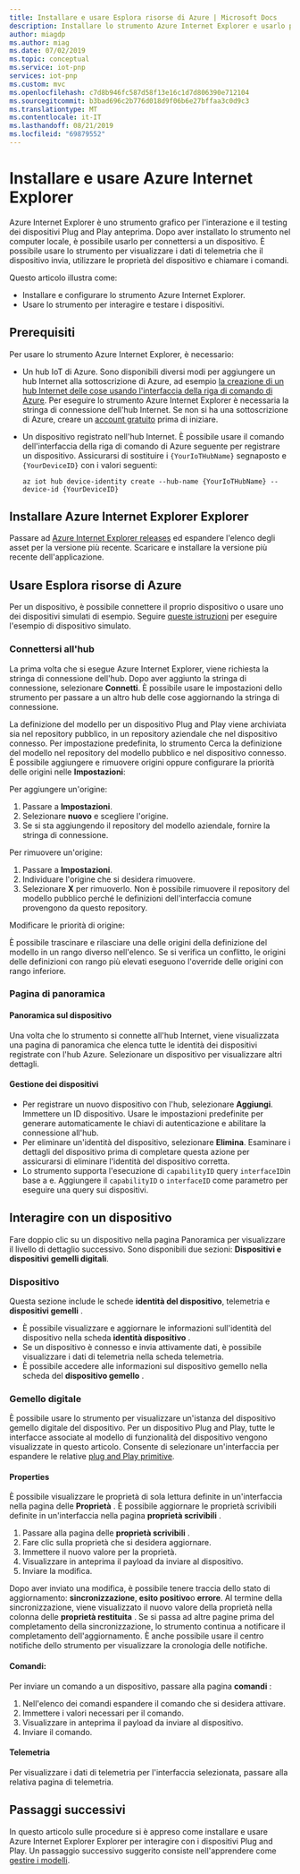 ```yaml
---
title: Installare e usare Esplora risorse di Azure | Microsoft Docs
description: Installare lo strumento Azure Internet Explorer e usarlo per interagire con i dispositivi Plug and Play anteprima connessi all'hub Internet.
author: miagdp
ms.author: miag
ms.date: 07/02/2019
ms.topic: conceptual
ms.service: iot-pnp
services: iot-pnp
ms.custom: mvc
ms.openlocfilehash: c7d8b946fc587d58f13e16c1d7d806390e712104
ms.sourcegitcommit: b3bad696c2b776d018d9f06b6e27bffaa3c0d9c3
ms.translationtype: MT
ms.contentlocale: it-IT
ms.lasthandoff: 08/21/2019
ms.locfileid: "69879552"
---
```

# <a name="install-and-use-azure-iot-explorer"></a>Installare e usare Azure Internet Explorer

Azure Internet Explorer è uno strumento grafico per l'interazione e il testing dei dispositivi Plug and Play anteprima. Dopo aver installato lo strumento nel computer locale, è possibile usarlo per connettersi a un dispositivo. È possibile usare lo strumento per visualizzare i dati di telemetria che il dispositivo invia, utilizzare le proprietà del dispositivo e chiamare i comandi.

Questo articolo illustra come:

- Installare e configurare lo strumento Azure Internet Explorer.
- Usare lo strumento per interagire e testare i dispositivi.

## <a name="prerequisites"></a>Prerequisiti

Per usare lo strumento Azure Internet Explorer, è necessario:

- Un hub IoT di Azure. Sono disponibili diversi modi per aggiungere un hub Internet alla sottoscrizione di Azure, ad esempio [la creazione di un hub Internet delle cose usando l'interfaccia della riga di comando di Azure](../iot-hub/iot-hub-create-using-cli.md). Per eseguire lo strumento Azure Internet Explorer è necessaria la stringa di connessione dell'hub Internet. Se non si ha una sottoscrizione di Azure, creare un [account gratuito](https://azure.microsoft.com/free/?WT.mc_id=A261C142F) prima di iniziare.
- Un dispositivo registrato nell'hub Internet. È possibile usare il comando dell'interfaccia della riga di comando di Azure seguente per registrare un dispositivo. Assicurarsi di sostituire i `{YourIoTHubName}` segnaposto e `{YourDeviceID}` con i valori seguenti:

    ```azurecli-interactive
    az iot hub device-identity create --hub-name {YourIoTHubName} --device-id {YourDeviceID}
    ```

## <a name="install-azure-iot-explorer"></a>Installare Azure Internet Explorer Explorer

Passare ad [Azure Internet Explorer releases](https://github.com/Azure/azure-iot-explorer/releases) ed espandere l'elenco degli asset per la versione più recente. Scaricare e installare la versione più recente dell'applicazione.

## <a name="use-azure-iot-explorer"></a>Usare Esplora risorse di Azure

Per un dispositivo, è possibile connettere il proprio dispositivo o usare uno dei dispositivi simulati di esempio. Seguire [queste istruzioni](https://github.com/Azure/azure-iot-sdk-c/tree/public-preview/iothub_client/samples) per eseguire l'esempio di dispositivo simulato.

### <a name="connect-to-your-hub"></a>Connettersi all'hub

La prima volta che si esegue Azure Internet Explorer, viene richiesta la stringa di connessione dell'hub. Dopo aver aggiunto la stringa di connessione, selezionare **Connetti**. È possibile usare le impostazioni dello strumento per passare a un altro hub delle cose aggiornando la stringa di connessione.

La definizione del modello per un dispositivo Plug and Play viene archiviata sia nel repository pubblico, in un repository aziendale che nel dispositivo connesso. Per impostazione predefinita, lo strumento Cerca la definizione del modello nel repository del modello pubblico e nel dispositivo connesso. È possibile aggiungere e rimuovere origini oppure configurare la priorità delle origini nelle **Impostazioni**:

Per aggiungere un'origine:

1. Passare a **Impostazioni**.
1. Selezionare **nuovo** e scegliere l'origine.
1. Se si sta aggiungendo il repository del modello aziendale, fornire la stringa di connessione.

Per rimuovere un'origine:

1. Passare a **Impostazioni**.
1. Individuare l'origine che si desidera rimuovere.
1. Selezionare **X** per rimuoverlo. Non è possibile rimuovere il repository del modello pubblico perché le definizioni dell'interfaccia comune provengono da questo repository.

Modificare le priorità di origine:

È possibile trascinare e rilasciare una delle origini della definizione del modello in un rango diverso nell'elenco. Se si verifica un conflitto, le origini delle definizioni con rango più elevati eseguono l'override delle origini con rango inferiore.

### <a name="overview-page"></a>Pagina di panoramica

#### <a name="device-overview"></a>Panoramica sul dispositivo

Una volta che lo strumento si connette all'hub Internet, viene visualizzata una pagina di panoramica che elenca tutte le identità dei dispositivi registrate con l'hub Azure. Selezionare un dispositivo per visualizzare altri dettagli.

#### <a name="device-management"></a>Gestione dei dispositivi

- Per registrare un nuovo dispositivo con l'hub, selezionare **Aggiungi**. Immettere un ID dispositivo. Usare le impostazioni predefinite per generare automaticamente le chiavi di autenticazione e abilitare la connessione all'hub.
- Per eliminare un'identità del dispositivo, selezionare **Elimina**. Esaminare i dettagli del dispositivo prima di completare questa azione per assicurarsi di eliminare l'identità del dispositivo corretta.
- Lo strumento supporta l'esecuzione di `capabilityID` query `interfaceID`in base a e. Aggiungere il `capabilityID` o `interfaceID` come parametro per eseguire una query sui dispositivi.

## <a name="interact-with-a-device"></a>Interagire con un dispositivo

Fare doppio clic su un dispositivo nella pagina Panoramica per visualizzare il livello di dettaglio successivo. Sono disponibili due sezioni: **Dispositivi e dispositivi** **gemelli digitali**.

### <a name="device"></a>Dispositivo

Questa sezione include le schede **identità del dispositivo**, telemetria e **dispositivi gemelli** .

- È possibile visualizzare e aggiornare le informazioni sull'identità del dispositivo nella scheda **identità dispositivo** .
- Se un dispositivo è connesso e invia attivamente dati, è possibile visualizzare i dati di telemetria nella scheda telemetria.
- È possibile accedere alle informazioni sul dispositivo gemello nella scheda del **dispositivo gemello** .

### <a name="digital-twin"></a>Gemello digitale

È possibile usare lo strumento per visualizzare un'istanza del dispositivo gemello digitale del dispositivo. Per un dispositivo Plug and Play, tutte le interfacce associate al modello di funzionalità del dispositivo vengono visualizzate in questo articolo. Consente di selezionare un'interfaccia per espandere le relative [plug and Play primitive](https://github.com/Azure/IoTPlugandPlay/tree/master/DTDL).

#### <a name="properties"></a>Properties

È possibile visualizzare le proprietà di sola lettura definite in un'interfaccia nella pagina delle **Proprietà** . È possibile aggiornare le proprietà scrivibili definite in un'interfaccia nella pagina **proprietà scrivibili** .

1. Passare alla pagina delle **proprietà scrivibili** .
1. Fare clic sulla proprietà che si desidera aggiornare.
1. Immettere il nuovo valore per la proprietà.
1. Visualizzare in anteprima il payload da inviare al dispositivo.
1. Inviare la modifica.

Dopo aver inviato una modifica, è possibile tenere traccia dello stato di aggiornamento: **sincronizzazione**, **esito positivo**o **errore**. Al termine della sincronizzazione, viene visualizzato il nuovo valore della proprietà nella colonna delle **proprietà restituita** . Se si passa ad altre pagine prima del completamento della sincronizzazione, lo strumento continua a notificare il completamento dell'aggiornamento. È anche possibile usare il centro notifiche dello strumento per visualizzare la cronologia delle notifiche.

#### <a name="commands"></a>Comandi:

Per inviare un comando a un dispositivo, passare alla pagina **comandi** :

1. Nell'elenco dei comandi espandere il comando che si desidera attivare.
1. Immettere i valori necessari per il comando.
1. Visualizzare in anteprima il payload da inviare al dispositivo.
1. Inviare il comando.

#### <a name="telemetry"></a>Telemetria

Per visualizzare i dati di telemetria per l'interfaccia selezionata, passare alla relativa pagina di telemetria.

## <a name="next-steps"></a>Passaggi successivi

In questo articolo sulle procedure si è appreso come installare e usare Azure Internet Explorer Explorer per interagire con i dispositivi Plug and Play. Un passaggio successivo suggerito consiste nell'apprendere come [gestire i modelli](./howto-manage-models.md).
